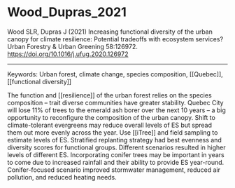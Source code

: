 # Wood_Dupras_2021

Wood SLR, Dupras J (2021) Increasing functional diversity of the urban canopy for climate resilience: Potential tradeoffs with ecosystem services? Urban Forestry & Urban Greening 58:126972. https://doi.org/10.1016/j.ufug.2020.126972

---

Keywords: Urban forest, climate change, species composition, [[Quebec]], [[functional diversity]] 

The function and [[resilience]] of the urban forest relies on the species composition – trait diverse communities have greater stability. Quebec City will lose 11% of trees to the emerald ash borer over the next 10 years – a big opportunity to reconfigure the composition of the urban canopy. Shift to climate-tolerant evergreens may reduce overall levels of ES but spread them out more evenly across the year. Use [[iTree]] and field sampling to estimate levels of ES. Stratified replanting strategy had best evenness and diversity scores for functional groups. Different scenarios resulted in higher levels of different ES. Incorporating conifer trees may be important in years to come due to increased rainfall and their ability to provide ES year-round. Conifer-focused scenario improved stormwater management, reduced air pollution, and reduced heating needs.
